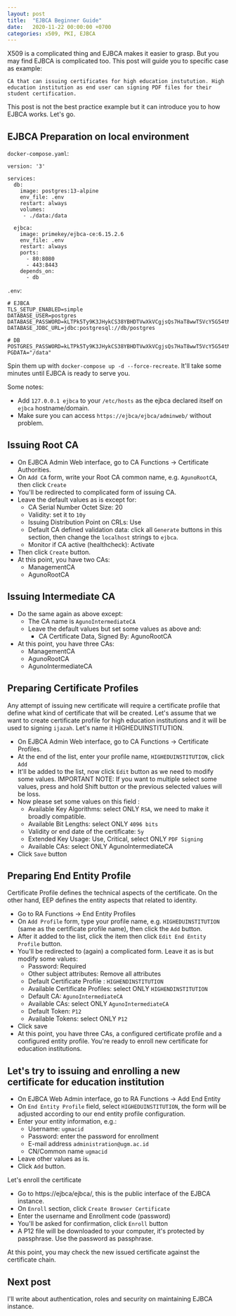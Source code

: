 ```yaml
---
layout: post
title:  "EJBCA Beginner Guide"
date:   2020-11-22 00:00:00 +0700
categories: x509, PKI, EJBCA
---
```


X509 is a complicated thing and EJBCA makes it easier to grasp. But you may find EJBCA is complicated too. This post will guide you to specific case as example: 

```
CA that can issuing certificates for high education instutution. High education institution as end user can signing PDF files for their student certification.
```

This post is not the best practice example but it can introduce you to how EJBCA works. Let's go.

## EJBCA Preparation on local environment

`docker-compose.yaml`:
```
version: '3'

services:
  db:
    image: postgres:13-alpine
    env_file: .env
    restart: always
    volumes:
     - ./data:/data

  ejbca:
    image: primekey/ejbca-ce:6.15.2.6
    env_file: .env
    restart: always
    ports:
      - 80:8080
      - 443:8443
    depends_on:
      - db
```

`.env`:
```
# EJBCA
TLS_SETUP_ENABLED=simple
DATABASE_USER=postgres
DATABASE_PASSWORD=kLTPk5Ty9K3JHykCS38YBHDTVwXkVCgjsQs7HaT8wwT5VcY5G54tMbSNt6uCEztM
DATABASE_JDBC_URL=jdbc:postgresql://db/postgres

# DB
POSTGRES_PASSWORD=kLTPk5Ty9K3JHykCS38YBHDTVwXkVCgjsQs7HaT8wwT5VcY5G54tMbSNt6uCEztM
PGDATA="/data"
```

Spin them up with `docker-compose up -d --force-recreate`. It'll take some minutes until EJBCA is ready to serve you.

Some notes:
- Add `127.0.0.1 ejbca` to your `/etc/hosts` as the ejbca declared itself on `ejbca` hostname/domain.
- Make sure you can access `https://ejbca/ejbca/adminweb/` without problem.

## Issuing Root CA

- On EJBCA Admin Web interface, go to CA Functions -> Certificate Authorities.
- On `Add CA` form, write your Root CA common name, e.g. `AgunoRootCA`, then click `Create`
- You'll be redirected to complicated form of issuing CA.
- Leave the default values as is except for:
  - CA Serial Number Octet Size: 20
  - Validity: set it to `10y`
  - Issuing Distribution Point on CRLs: Use
  - Default CA defined validation data: click all `Generate` buttons in this section, then change  the `localhost` strings to `ejbca`.
  - Monitor if CA active (healthcheck): Activate
- Then click `Create` button.
- At this point, you have two CAs:
  - ManagementCA
  - AgunoRootCA
  
## Issuing Intermediate CA
- Do the same again as above except:
  - The CA name is `AgunoIntermediateCA`
  - Leave the default values but set some values as above and:
    - CA Certificate Data, Signed By: AgunoRootCA
- At this point, you have three CAs:
  - ManagementCA
  - AgunoRootCA
  - AgunoIntermediateCA
  
## Preparing Certificate Profiles

Any attempt of issuing new certificate will require a certificate profile that define what kind of certificate that will be created. Let's assume that we want to create certificate profile for high education institutions and it will be used to signing `ijazah`. Let's name it HIGHEDUINSTITUTION. 

- On EJBCA Admin Web interface, go to CA Functions -> Certificate Profiles.
- At the end of the list, enter your profile name, `HIGHEDUINSTITUTION`, click `Add`
- It'll be added to the list, now click `Edit` button as we need to modify some values. IMPORTANT NOTE: If you want to multiple select some values, press and hold Shift button or the previous selected values will be loss. 
- Now please set some values on this field :
  - Available Key Algorithms: select ONLY `RSA`, we need to make it broadly compatible.
  - Available Bit Lengths: select ONLY `4096 bits`
  - Validity or end date of the certificate: `5y`
  - Extended Key Usage: Use, Critical, select ONLY `PDF Signing`
  - Available CAs: select ONLY AgunoIntermediateCA
- Click `Save` button

## Preparing End Entity Profile

Certificate Profile defines the technical aspects of the certificate. On the other hand, EEP defines the entity aspects that related to identity.

- Go to RA Functions -> End Entity Profiles
- On `Add Profile` form, type your profile name, e.g. `HIGHEDUINSTITUTION` (same as the certificate profile name), then click the `Add` button.
- After it added to the list, click the item then click `Edit End Entity Profile` button.
- You'll be redirected to (again) a complicated form. Leave it as is but modify some values:
  - Password: Required
  - Other subject attributes: Remove all attributes
  - Default Certificate Profile : `HIGHENDINSTITUTION`
  - Available Certificate Profiles: select ONLY `HIGHENDINSTITUTION`
  - Default CA: `AgunoIntermediateCA`
  - Available CAs: select ONLY `AgunoIntermediateCA`
  - Default Token: `P12`
  - Available Tokens: select ONLY `P12`
- Click save
- At this point, you have three CAs, a configured certificate profile and a configured entity profile. You're ready to enroll new certificate for education institutions.

## Let's try to issuing and enrolling a new certificate for education institution

- On EJBCA Web Admin interface, go to RA Functions -> Add End Entity
- On `End Entity Profile` field, select `HIGHEDUINSTITUTION`, the form will be adjusted according to our end entity profile configuration.
- Enter your entity information, e.g.:
  - Username: `ugmacid`
  - Password: enter the password for enrollment
  - E-mail address `administration@ugm.ac.id`
  - CN/Common name `ugmacid`
- Leave other values as is.
- Click `Add` button.

Let's enroll the certificate

- Go to https://ejbca/ejbca/, this is the public interface of the EJBCA instance.
- On `Enroll` section, click `Create Browser Certificate`
- Enter the username and Enrollment code (password)
- You'll be asked for confirmation, click `Enroll` button
- A P12 file will be downloaded to your computer, it's protected by passphrase. Use the password as passphrase.

At this point, you may check the new issued certificate against the certificate chain.

## Next post

I'll write about authentication, roles and security on maintaining EJBCA instance.
